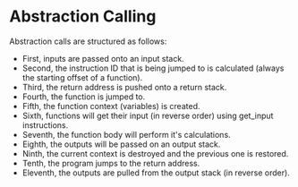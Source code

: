 # Abstraction Calling

Abstraction calls are structured as follows:

- First, inputs are passed onto an input stack.
- Second, the instruction ID that is being jumped to is calculated (always the starting offset of a function).
- Third, the return address is pushed onto a return stack.
- Fourth, the function is jumped to.
- Fifth, the function context (variables) is created.
- Sixth, functions will get their input (in reverse order) using get_input instructions.
- Seventh, the function body will perform it's calculations.
- Eighth, the outputs will be passed on an output stack.
- Ninth, the current context is destroyed and the previous one is restored.
- Tenth, the program jumps to the return address.
- Eleventh, the outputs are pulled from the output stack (in reverse order).
